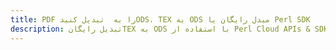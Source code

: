 ---title: PDF را به  تبدیل کنیدODS، TEX به ODS مبدل رایگان یا Perl SDKdescription: تبدیل رایگانTEX به ODS با استفاده از Perl Cloud APIs & SDK همچنین اسناد PDF را در Cloud ایجاد، ویرایش و رندر کنید.---